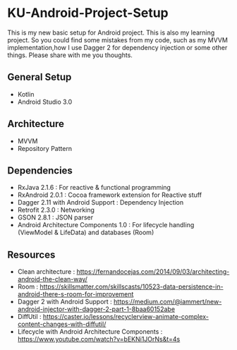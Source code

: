 # KU-Android-Project-Setup

This is my new basic setup for Android project. 
This is also my learning project. So you could find some mistakes from my code, such as my MVVM implementation,how I use Dagger 2 for dependency injection or some other things. 
Please share with me you thoughts.

## General Setup
- Kotlin
- Android Studio 3.0

## Architecture
- MVVM
- Repository Pattern

## Dependencies
- RxJava 2.1.6 : For reactive & functional programming
- RxAndroid 2.0.1 : Cocoa framework extension for Reactive stuff
- Dagger 2.11 with Android Support : Dependency Injection
- Retrofit 2.3.0 : Networking
- GSON 2.8.1 : JSON parser
- Android Architecture Components 1.0 : For lifecycle handling (ViewModel & LifeData) and databases (Room)

## Resources
- Clean architecture : https://fernandocejas.com/2014/09/03/architecting-android-the-clean-way/
- Room : https://skillsmatter.com/skillscasts/10523-data-persistence-in-android-there-s-room-for-improvement
- Dagger 2 with Android Support : https://medium.com/@iammert/new-android-injector-with-dagger-2-part-1-8baa60152abe
- DiffUtil : https://caster.io/lessons/recyclerview-animate-complex-content-changes-with-diffutil/
- Lifecycle with Android Architecture Components : https://www.youtube.com/watch?v=bEKNi1JOrNs&t=4s
